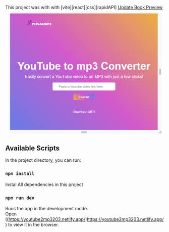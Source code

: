 This project was with with [vite][react][css][rapidAPI]
<ins>Update Book Preview</ins>
![Project Preview](/imgs/mp3project.png)

## Available Scripts

In the project directory, you can run:

### `npm install`

Instal All dependencies in this project

### `npm run dev`

Runs the app in the development mode.<br />
Open ((https://youtube2mp3203.netlify.app/)https://youtube2mp3203.netlify.app/) to view it in the browser.
